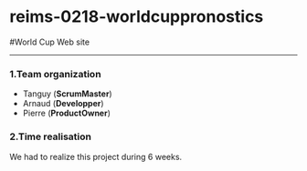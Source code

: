 # reims-0218-worldcuppronostics


#World Cup Web site 

-----------------
### 1.Team organization
* Tanguy (**ScrumMaster**)
* Arnaud (**Developper**)
* Pierre (**ProductOwner**)

### 2.Time realisation
We had to realize this project during 6 weeks.

